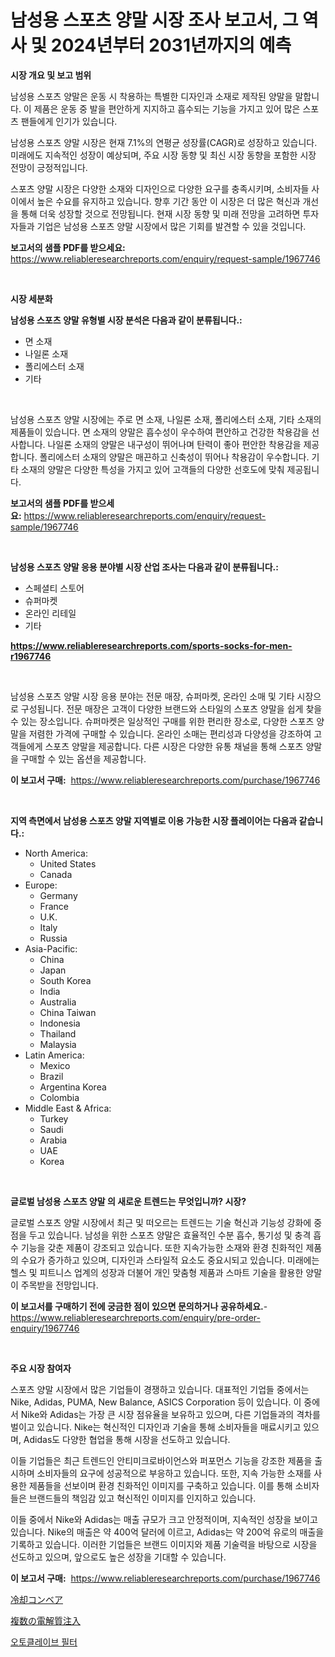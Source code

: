 <p><h1>남성용 스포츠 양말 시장 조사 보고서, 그 역사 및 2024년부터 2031년까지의 예측</h1></p><p><strong>시장 개요 및 보고 범위</strong></p>
<p><p>남성용 스포츠 양말은 운동 시 착용하는 특별한 디자인과 소재로 제작된 양말을 말합니다. 이 제품은 운동 중 발을 편안하게 지지하고 흡수되는 기능을 가지고 있어 많은 스포츠 팬들에게 인기가 있습니다.</p><p>남성용 스포츠 양말 시장은 현재 7.1%의 연평균 성장률(CAGR)로 성장하고 있습니다. 미래에도 지속적인 성장이 예상되며, 주요 시장 동향 및 최신 시장 동향을 포함한 시장 전망이 긍정적입니다.</p><p>스포츠 양말 시장은 다양한 소재와 디자인으로 다양한 요구를 충족시키며, 소비자들 사이에서 높은 수요를 유지하고 있습니다. 향후 기간 동안 이 시장은 더 많은 혁신과 개선을 통해 더욱 성장할 것으로 전망됩니다. 현재 시장 동향 및 미래 전망을 고려하면 투자자들과 기업은 남성용 스포츠 양말 시장에서 많은 기회를 발견할 수 있을 것입니다.</p></p>
<p><strong>보고서의 샘플 PDF를 받으세요:</strong> <a href="https://www.reliableresearchreports.com/enquiry/request-sample/1967746">https://www.reliableresearchreports.com/enquiry/request-sample/1967746</a></p>
<p>&nbsp;</p>
<p><strong>시장 세분화</strong></p>
<p><strong>남성용 스포츠 양말 유형별 시장 분석은 다음과 같이 분류됩니다.:</strong></p>
<p><ul><li>면 소재</li><li>나일론 소재</li><li>폴리에스터 소재</li><li>기타</li></ul></p>
<p>&nbsp;</p>
<p><p>남성용 스포츠 양말 시장에는 주로 면 소재, 나일론 소재, 폴리에스터 소재, 기타 소재의 제품들이 있습니다. 면 소재의 양말은 흡수성이 우수하여 편안하고 건강한 착용감을 선사합니다. 나일론 소재의 양말은 내구성이 뛰어나며 탄력이 좋아 편안한 착용감을 제공합니다. 폴리에스터 소재의 양말은 매끈하고 신축성이 뛰어나 착용감이 우수합니다. 기타 소재의 양말은 다양한 특성을 가지고 있어 고객들의 다양한 선호도에 맞춰 제공됩니다.</p></p>
<p><strong>보고서의 샘플 PDF를 받으세요:</strong>&nbsp;<a href="https://www.reliableresearchreports.com/enquiry/request-sample/1967746">https://www.reliableresearchreports.com/enquiry/request-sample/1967746</a></p>
<p>&nbsp;</p>
<p><strong> 남성용 스포츠 양말 응용 분야별 시장 산업 조사는 다음과 같이 분류됩니다.:</strong></p>
<p><ul><li>스페셜티 스토어</li><li>슈퍼마켓</li><li>온라인 리테일</li><li>기타</li></ul></p>
<p><strong><a href="https://www.reliableresearchreports.com/sports-socks-for-men-r1967746">https://www.reliableresearchreports.com/sports-socks-for-men-r1967746</a></strong></p>
<p>&nbsp;</p>
<p><p>남성용 스포츠 양말 시장 응용 분야는 전문 매장, 슈퍼마켓, 온라인 소매 및 기타 시장으로 구성됩니다. 전문 매장은 고객이 다양한 브랜드와 스타일의 스포츠 양말을 쉽게 찾을 수 있는 장소입니다. 슈퍼마켓은 일상적인 구매를 위한 편리한 장소로, 다양한 스포츠 양말을 저렴한 가격에 구매할 수 있습니다. 온라인 소매는 편리성과 다양성을 강조하여 고객들에게 스포츠 양말을 제공합니다. 다른 시장은 다양한 유통 채널을 통해 스포츠 양말을 구매할 수 있는 옵션을 제공합니다.</p></p>
<p><strong>이 보고서 구매:</strong>&nbsp; <a href="https://www.reliableresearchreports.com/purchase/1967746">https://www.reliableresearchreports.com/purchase/1967746</a></p>
<p>&nbsp;</p>
<p><strong>지역 측면에서 남성용 스포츠 양말 지역별로 이용 가능한 시장 플레이어는 다음과 같습니다.:</strong></p>
<p><ul>
    <li>
        North America:
        <ul>
            <li>United States</li>
            <li>Canada</li>
        </ul>
    </li>
    <li>
        Europe:
        <ul>
            <li>Germany</li>
            <li>France</li>
            <li>U.K.</li>
            <li>Italy</li>
            <li>Russia</li>
        </ul>
    </li>
    <li>
        Asia-Pacific:
        <ul>
            <li>China</li>
            <li>Japan</li>
            <li>South Korea</li>
            <li>India</li>
            <li>Australia</li>
            <li>China Taiwan</li>
            <li>Indonesia</li>
            <li>Thailand</li>
            <li>Malaysia</li>
        </ul>
    </li>
    <li>
        Latin America:
        <ul>
            <li>Mexico</li>
            <li>Brazil</li>
            <li>Argentina Korea</li>
            <li>Colombia</li>
        </ul>
    </li>
    <li>
        Middle East & Africa:
        <ul>
            <li>Turkey</li>
            <li>Saudi</li>
            <li>Arabia</li>
            <li>UAE</li>
            <li>Korea</li>
        </ul>
    </li>
    </ul></p>
<p>&nbsp;</p>
<p><strong>글로벌 남성용 스포츠 양말 의 새로운 트렌드는 무엇입니까? 시장?</strong></p>
<p><p>글로벌 스포츠 양말 시장에서 최근 및 떠오르는 트렌드는 기술 혁신과 기능성 강화에 중점을 두고 있습니다. 남성을 위한 스포츠 양말은 효율적인 수분 흡수, 통기성 및 충격 흡수 기능을 갖춘 제품이 강조되고 있습니다. 또한 지속가능한 소재와 환경 친화적인 제품의 수요가 증가하고 있으며, 디자인과 스타일적 요소도 중요시되고 있습니다. 미래에는 헬스 및 피트니스 업계의 성장과 더불어 개인 맞춤형 제품과 스마트 기술을 활용한 양말이 주목받을 전망입니다.</p></p>
<p><strong>이 보고서를 구매하기 전에 궁금한 점이 있으면 문의하거나 공유하세요.</strong>- <a href="https://www.reliableresearchreports.com/enquiry/pre-order-enquiry/1967746">https://www.reliableresearchreports.com/enquiry/pre-order-enquiry/1967746</a></p>
<p>&nbsp;</p>
<p><strong>주요 시장 참여자</strong></p>
<p><p>스포츠 양말 시장에서 많은 기업들이 경쟁하고 있습니다. 대표적인 기업들 중에서는 Nike, Adidas, PUMA, New Balance, ASICS Corporation 등이 있습니다. 이 중에서 Nike와 Adidas는 가장 큰 시장 점유율을 보유하고 있으며, 다른 기업들과의 격차를 벌이고 있습니다. Nike는 혁신적인 디자인과 기술을 통해 소비자들을 매료시키고 있으며, Adidas도 다양한 협업을 통해 시장을 선도하고 있습니다.</p><p>이들 기업들은 최근 트렌드인 안티미크로바이언스와 퍼포먼스 기능을 강조한 제품을 출시하며 소비자들의 요구에 성공적으로 부응하고 있습니다. 또한, 지속 가능한 소재를 사용한 제품들을 선보이며 환경 친화적인 이미지를 구축하고 있습니다. 이를 통해 소비자들은 브랜드들의 책임감 있고 혁신적인 이미지를 인지하고 있습니다.</p><p>이들 중에서 Nike와 Adidas는 매출 규모가 크고 안정적이며, 지속적인 성장을 보이고 있습니다. Nike의 매출은 약 400억 달러에 이르고, Adidas는 약 200억 유로의 매출을 기록하고 있습니다. 이러한 기업들은 브랜드 이미지와 제품 기술력을 바탕으로 시장을 선도하고 있으며, 앞으로도 높은 성장을 기대할 수 있습니다.</p></p>
<p><strong>이 보고서 구매:</strong>&nbsp;&nbsp;<a href="https://www.reliableresearchreports.com/purchase/1967746">https://www.reliableresearchreports.com/purchase/1967746</a></p>
<p><p><a href="https://medium.com/@elihomenick1943/%E5%86%B7%E5%8D%B4%E3%82%B3%E3%83%B3%E3%83%99%E3%82%A2%E5%B8%82%E5%A0%B4%E8%A6%8F%E6%A8%A1%E3%81%AF-%E3%82%B0%E3%83%AD%E3%83%BC%E3%83%90%E3%83%AB%E7%94%A3%E6%A5%AD%E3%81%AB%E3%81%8A%E3%81%91%E3%82%8B%E6%9C%80%E9%81%A9%E3%81%AA%E3%83%9E%E3%83%BC%E3%82%B1%E3%83%86%E3%82%A3%E3%83%B3%E3%82%B0%E3%83%81%E3%83%A3%E3%83%8D%E3%83%AB%E3%82%92%E6%98%8E%E3%82%89%E3%81%8B%E3%81%AB%E3%81%97%E3%81%BE%E3%81%99-a8449d852084">冷却コンベア</a></p><p><a href="https://medium.com/@jackparker654/%E8%A4%87%E6%95%B0%E3%81%AE%E9%9B%BB%E8%A7%A3%E8%B3%AA%E6%B3%A8%E5%B0%84%E5%B8%82%E5%A0%B4-2031%E5%B9%B4%E3%81%BE%E3%81%A7%E3%81%AE%E6%88%90%E5%8A%9F%E3%81%99%E3%82%8B%E3%83%93%E3%82%B8%E3%83%8D%E3%82%B9%E6%88%A6%E7%95%A5%E3%81%AE%E9%8D%B5-858d7305e074">複数の電解質注入</a></p><p><a href="https://medium.com/@cierrahayes1930/%EC%9E%90%EB%8F%99%ED%81%B4%EB%A0%88%EC%9D%B4%EB%B8%8C-%ED%95%84%ED%84%B0-%EC%8B%9C%EC%9E%A5-%EA%B7%9C%EB%AA%A8-cagr-%ED%8A%B8%EB%A0%8C%EB%93%9C-2024-2030-b50137f2a851">오토클레이브 필터</a></p></p>